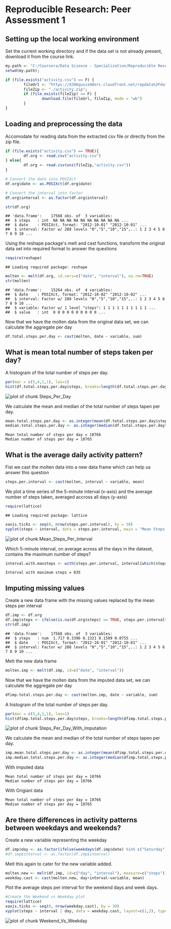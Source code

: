 # Reproducible Research: Peer Assessment 1


## Setting up the local working environment

Set the current working directory and if the data set is not already present, download it from the course link.


```r
my.path <- "C:/Coursera/Data Science - Specialization/Reproducible Research/RepData_PeerAssessment1";
setwd(my.path);

if (file.exists("activity.csv") == F) {
        fileUrl <- "https://d396qusza40orc.cloudfront.net/repdata%2Fdata%2Factivity.zip";
        fileZip <- "./activity.zip";
        if (file.exists(fileZip) == F) {
                download.file(fileUrl, fileZip, mode = "wb")
        }
}
```



## Loading and preprocessing the data

Accomodate for reading data from the extracted csv file or directly from the zip file.


```r
if (file.exists("activity.csv") == TRUE){
        df.org <- read.csv("activity.csv")
} else{
        df.org <- read.csv(unz(fileZip,"activity.csv"))
}

# Convert the date into POSIXct
df.org$date <- as.POSIXct(df.org$date)

# Convert the interval into factor
df.org$interval <- as.factor(df.org$interval)

str(df.org)
```

```
## 'data.frame':	17568 obs. of  3 variables:
##  $ steps   : int  NA NA NA NA NA NA NA NA NA NA ...
##  $ date    : POSIXct, format: "2012-10-01" "2012-10-01" ...
##  $ interval: Factor w/ 288 levels "0","5","10","15",..: 1 2 3 4 5 6 7 8 9 10 ...
```

Using the reshape package's melt and cast functions, transform the original data set into required format to answer the questions


```r
require(reshape)
```

```
## Loading required package: reshape
```

```r
molten <- melt(df.org, id.vars=c("date", "interval"), na.rm=TRUE)
str(molten)
```

```
## 'data.frame':	15264 obs. of  4 variables:
##  $ date    : POSIXct, format: "2012-10-02" "2012-10-02" ...
##  $ interval: Factor w/ 288 levels "0","5","10","15",..: 1 2 3 4 5 6 7 8 9 10 ...
##  $ variable: Factor w/ 1 level "steps": 1 1 1 1 1 1 1 1 1 1 ...
##  $ value   : int  0 0 0 0 0 0 0 0 0 0 ...
```

Now that we have the molten data from the original data set, we can calculate the aggregate per day

```r
df.total.steps.per.day <- cast(molten, date ~ variable, sum)
```


## What is mean total number of steps taken per day?

A histogram of the total number of steps per day.

```r
par(mar = c(5,4,1,1), las=1)
hist(df.total.steps.per.day$steps, breaks=length(df.total.steps.per.day$date), main = "Total steps per day", xlab="Ticks")
```

![plot of chunk Steps_Per_Day](./PA1_template_files/figure-html/Steps_Per_Day.png) 

We calculate the mean and median of the total number of steps tapen per day.

```r
mean.total.steps.per.day <- as.integer(mean(df.total.steps.per.day$steps))
median.total.steps.per.day <- as.integer(median(df.total.steps.per.day$steps))
```

```
Mean total number of steps per day = 10766
Median number of steps per day = 10765
```

## What is the average daily activity pattern?

Fist we cast the molten data into a new data frame which can help us answer this question

```r
steps.per.interval <- cast(molten, interval ~ variable, mean)
```

We plot a time series of the 5-minute interval (x-axis) and the average number of steps taken, averaged accross all days (y-axis)

```r
require(lattice)
```

```
## Loading required package: lattice
```

```r
xaxis.ticks <- seq(0, nrow(steps.per.interval), by = 30)
xyplot(steps ~ interval, data = steps.per.interval, main = "Mean Steps Per Interval", layout=c(1,1), type=c("l"), scales=list(x=list(at=xaxis.ticks)))
```

![plot of chunk Mean_Steps_Per_Interval](./PA1_template_files/figure-html/Mean_Steps_Per_Interval.png) 

Which 5-minute interval, on average across all the days in the dataset, contains the maximum number of steps?

```r
interval.with.maxsteps <- with(steps.per.interval, interval[which(steps == max(steps))])
```

```
Interval with maximum steps = 835
```

## Imputing missing values

Create a new data frame with the missing values replaced by the mean steps per interval

```r
df.imp <- df.org
df.imp$steps <- ifelse(is.na(df.org$steps) == TRUE, steps.per.interval$steps[steps.per.interval$interval %in% df.org$interval], df.org$steps)
str(df.imp)
```

```
## 'data.frame':	17568 obs. of  3 variables:
##  $ steps   : num  1.717 0.3396 0.1321 0.1509 0.0755 ...
##  $ date    : POSIXct, format: "2012-10-01" "2012-10-01" ...
##  $ interval: Factor w/ 288 levels "0","5","10","15",..: 1 2 3 4 5 6 7 8 9 10 ...
```

Melt the new data frame

```r
molten.imp <- melt(df.imp, id=c("date", "interval"))
```

Now that we have the molten data from the imputed data set, we can calculate the aggregate per day

```r
dfimp.total.steps.per.day <- cast(molten.imp, date ~ variable, sum)
```


A histogram of the total number of steps per day.

```r
par(mar = c(5,4,1,1), las=1)
hist(dfimp.total.steps.per.day$steps, breaks=length(dfimp.total.steps.per.day$date), main = "Total steps per day", xlab="Ticks")
```

![plot of chunk Steps_Per_Day_With_Imputation](./PA1_template_files/figure-html/Steps_Per_Day_With_Imputation.png) 

We calculate the mean and median of the total number of steps tapen per day.

```r
imp.mean.total.steps.per.day <- as.integer(mean(dfimp.total.steps.per.day$steps))
imp.median.total.steps.per.day <- as.integer(median(dfimp.total.steps.per.day$steps))
```

With imputed data
```
Mean total number of steps per day = 10766
Median number of steps per day = 10766
```

With Origianl data
```
Mean total number of steps per day = 10766
Median number of steps per day = 10765
```

## Are there differences in activity patterns between weekdays and weekends?

Create a new variable representing the weekday

```r
df.imp$day <- as.factor(ifelse(weekdays(df.imp$date) %in% c("Saturday", "Sunday"), "weekend", "weekday"))
#df.imp$interval <- as.factor(df.imp$interval)
```

Melt this again to cater for the new variable added.

```r
molten.new <- melt(df.imp, id=c("day", "interval"), measure=c("steps"))
weekday.cast <- cast(molten.new, day+interval~variable, mean)
```

Plot the average steps per interval for the weekend days and week days.

```r
#Create the Weekend vs Weekday plot
require(lattice)
xaxis.ticks <- seq(0, nrow(weekday.cast), by = 30)
xyplot(steps ~ interval | day, data = weekday.cast, layout=c(1,2), type=c("l"), scales=list(x=list(at=xaxis.ticks)))
```

![plot of chunk Weekend_Vs_Weekday](./PA1_template_files/figure-html/Weekend_Vs_Weekday.png) 

